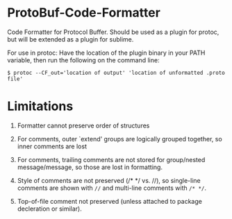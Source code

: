 ProtoBuf-Code-Formatter
=======================

Code Formatter for Protocol Buffer.  Should be used as a plugin for protoc, but will be extended as a plugin for sublime.

For use in protoc:
Have the location of the plugin binary in your PATH variable, then run the following on the command line:

`$ protoc --CF_out='location of output' 'location of unformatted .proto file' `


Limitations
===========
1. Formatter cannot preserve order of structures

2. For comments, outer `extend' groups are logically grouped together, so inner comments are lost

3. For comments, trailing comments are not stored for group/nested message/message, so those are lost in formatting.

4. Style of comments are not preserved (/* */ vs. //), so single-line comments are shown with `//` and multi-line comments with `/* */`.

5. Top-of-file comment not preserved (unless attached to package decleration or similar).
